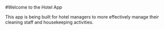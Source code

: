 #Welcome to the Hotel App

This app is being built for hotel managers to more effectively manage their cleaning staff and housekeeping activities.
